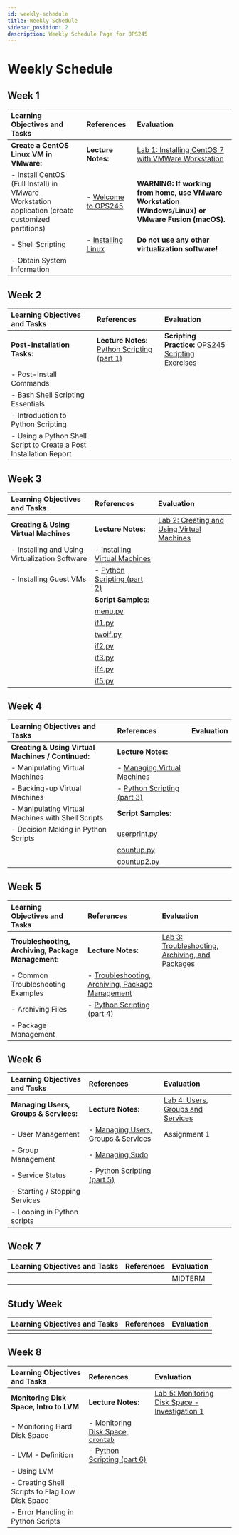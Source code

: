 ```yaml
---
id: weekly-schedule
title: Weekly Schedule
sidebar_position: 2
description: Weekly Schedule Page for OPS245
---
```


# Weekly Schedule

## Week 1

| Learning Objectives and Tasks |	References |	Evaluation |
| :--- | :--- | :--- |
| **Create a CentOS Linux VM in VMware:** | **Lecture Notes:** | [Lab 1: Installing CentOS 7 with VMWare Workstation](/A-Labs/lab1.md) |
| - Install CentOS (Full Install) in VMware Workstation application (create customized partitions) | - [Welcome to OPS245](/slides/w1-l1.pptx) | **WARNING: If working from home, use VMware Workstation (Windows/Linux) or VMware Fusion (macOS).** |
| - Shell Scripting | - [Installing Linux](/slides/w1-l2.pptx) | **Do not use any other virtualization software!** |
| - Obtain System Information | | |

## Week 2

| Learning Objectives and Tasks |	References |	Evaluation |
| :--- | :--- | :--- |
| **Post-Installation Tasks:** | **Lecture Notes:** [Python Scripting (part 1)](/slides/w2-l1.pptx) | **Scripting Practice:** [OPS245 Scripting Exercises](/C-ExtraResources/scripting-exercise.md) |
| - Post-Install Commands |  |  |
| - Bash Shell Scripting Essentials |  |  |
| - Introduction to Python Scripting | | |
| - Using a Python Shell Script to Create a Post Installation Report | | |

## Week 3

| Learning Objectives and Tasks |	References |	Evaluation |
| :--- | :--- | :--- |
| **Creating & Using Virtual Machines** | **Lecture Notes:** | [Lab 2: Creating and Using Virtual Machines](/A-Labs/lab2.md) |
| - Installing and Using Virtualization Software | - [Installing Virtual Machines](/slides/w3-l1.pptx) |  |
| - Installing Guest VMs | - [Python Scripting (part 2)](/slides/w3-l2.pptx) |  |
|  | **Script Samples:** | |
|  | [menu.py](https://www.dropbox.com/s/neahqj4bsj7lgro/menu.py?dl=1) | |
|  | [if1.py](https://www.dropbox.com/s/b04u0e1snvfcrqs/if1.py?dl=1) | |
|  | [twoif.py](https://www.dropbox.com/s/j5omwggit05vi5g/twoif.py?dl=1) | |
|  | [if2.py](https://www.dropbox.com/s/2mof7xszd7kp9ma/if2.py?dl=1) | |
|  | [if3.py](https://www.dropbox.com/s/ywo3b797okb3tf8/if3.py?dl=1) | |
|  | [if4.py](https://www.dropbox.com/s/mral0c2pnxpqsgu/if4.py?dl=1) | |
|  | [if5.py](https://www.dropbox.com/s/9v857kr93r82pbh/if5.py?dl=1) | |

## Week 4

| Learning Objectives and Tasks |	References |	Evaluation |
| :--- | :--- | :--- |
| **Creating & Using Virtual Machines / Continued:** | **Lecture Notes:** |  |
| - Manipulating Virtual Machines | - [Managing Virtual Machines](/slides/w4-l1.pptx) |  |
| - Backing-up Virtual Machines | - [Python Scripting (part 3)](/slides/w4-l2.pptx) |  |
| - Manipulating Virtual Machines with Shell Scripts | **Script Samples:** | |
| - Decision Making in Python Scripts | [userprint.py](https://www.dropbox.com/s/4nraz2sp31inpg7/userprint.py?dl=1) | |
|  | [countup.py](https://www.dropbox.com/s/ziwugivlpwd0prg/countup.py?dl=1) | |
|  | [countup2.py](https://www.dropbox.com/s/mv2ke7a8hyfrkqj/countup2.py?dl=1) | |

## Week 5

| Learning Objectives and Tasks |	References |	Evaluation |
| :--- | :--- | :--- |
| **Troubleshooting, Archiving, Package Management:** | **Lecture Notes:** | [Lab 3: Troubleshooting, Archiving, and Packages](/A-Labs/lab3.md) |
| - Common Troubleshooting Examples | - [Troubleshooting, Archiving, Package Management](/slides/w5-l1.pptx) |  |
| - Archiving Files | - [Python Scripting (part 4)](/slides/w5-l2.pptx) |  |
| - Package Management |  | |

## Week 6

| Learning Objectives and Tasks |	References |	Evaluation |
| :--- | :--- | :--- |
| **Managing Users, Groups & Services:** | **Lecture Notes:** | [Lab 4: Users, Groups and Services](/A-Labs/lab4.md) |
| - User Management | - [Managing Users, Groups & Services](/slides/w6-l1.pptx) | Assignment 1 |
| - Group Management | - [Managing Sudo](/slides/w6-l2.pptx) |  |
| - Service Status | - [Python Scripting (part 5)](/slides/w6-l3.pptx) |  |
| - Starting / Stopping Services | | |
| - Looping in Python scripts | | |

## Week 7

| Learning Objectives and Tasks |	References |	Evaluation |
| :--- | :--- | :--- |
|  |  | MIDTERM |

## Study Week

| Learning Objectives and Tasks |	References |	Evaluation |
| :--- | :--- | :--- |
|  |  |  |

## Week 8

| Learning Objectives and Tasks |	References |	Evaluation |
| :--- | :--- | :--- |
| **Monitoring Disk Space, Intro to LVM** | **Lecture Notes:** | [Lab 5: Monitoring Disk Space - Investigation 1](/A-Labs/lab5.md#investigation-1-monitoring-hard-disk-space) |
| - Monitoring Hard Disk Space | - [Monitoring Disk Space, `crontab`](/slides/w8-l1.pptx) |  |
| - LVM - Definition | - [Python Scripting (part 6)](/slides/w8-l2.pptx) |  |
| - Using LVM |  | |
| - Creating Shell Scripts to Flag Low Disk Space |  | |
| - Error Handling in Python Scripts |  | |
